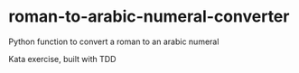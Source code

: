 # roman-to-arabic-numeral-converter
Python function to convert a roman to an arabic numeral

Kata exercise, built with TDD
